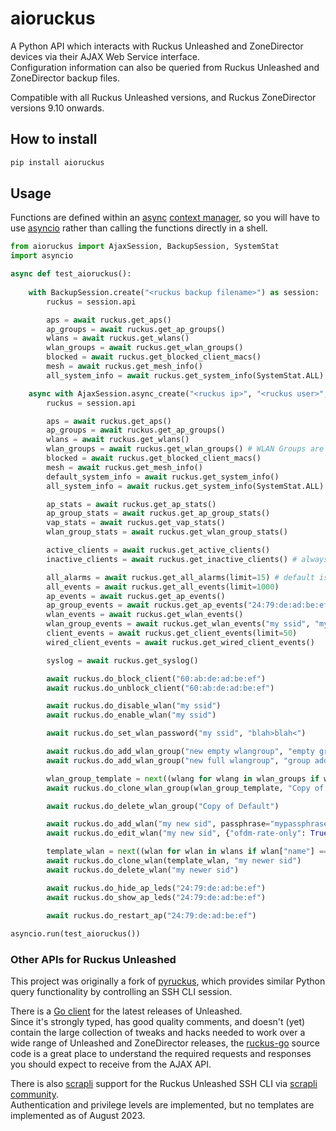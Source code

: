 # aioruckus

A Python API which interacts with Ruckus Unleashed and ZoneDirector devices via their AJAX Web Service interface.  
Configuration information can also be queried from Ruckus Unleashed and ZoneDirector backup files.

Compatible with all Ruckus Unleashed versions, and Ruckus ZoneDirector versions 9.10 onwards.

## How to install

```bash
pip install aioruckus
```

## Usage

Functions are defined within an [async](https://docs.python.org/3/library/asyncio.html) [context manager](https://docs.python.org/3/reference/datamodel.html#context-managers), so you will have to use [asyncio](https://docs.python.org/3/library/asyncio.html) rather than calling the functions directly in a shell.

```python
from aioruckus import AjaxSession, BackupSession, SystemStat
import asyncio

async def test_aioruckus():
    
    with BackupSession.create("<ruckus backup filename>") as session:
        ruckus = session.api

        aps = await ruckus.get_aps()
        ap_groups = await ruckus.get_ap_groups()
        wlans = await ruckus.get_wlans()
        wlan_groups = await ruckus.get_wlan_groups()
        blocked = await ruckus.get_blocked_client_macs()
        mesh = await ruckus.get_mesh_info()
        all_system_info = await ruckus.get_system_info(SystemStat.ALL)

    async with AjaxSession.async_create("<ruckus ip>", "<ruckus user>", "<ruckus password>") as session:
        ruckus = session.api

        aps = await ruckus.get_aps()
        ap_groups = await ruckus.get_ap_groups()
        wlans = await ruckus.get_wlans()
        wlan_groups = await ruckus.get_wlan_groups() # WLAN Groups are CLI-only on Unleashed
        blocked = await ruckus.get_blocked_client_macs()
        mesh = await ruckus.get_mesh_info()
        default_system_info = await ruckus.get_system_info()
        all_system_info = await ruckus.get_system_info(SystemStat.ALL)

        ap_stats = await ruckus.get_ap_stats()
        ap_group_stats = await ruckus.get_ap_group_stats()
        vap_stats = await ruckus.get_vap_stats()
        wlan_group_stats = await ruckus.get_wlan_group_stats()

        active_clients = await ruckus.get_active_clients()
        inactive_clients = await ruckus.get_inactive_clients() # always empty on Unleashed

        all_alarms = await ruckus.get_all_alarms(limit=15) # default is 300 events, sorted in descending order by time
        all_events = await ruckus.get_all_events(limit=1000)
        ap_events = await ruckus.get_ap_events()
        ap_group_events = await ruckus.get_ap_events("24:79:de:ad:be:ef", "24:59:de:ad:be:ef")
        wlan_events = await ruckus.get_wlan_events()
        wlan_group_events = await ruckus.get_wlan_events("my ssid", "my other ssid", "my third ssid")
        client_events = await ruckus.get_client_events(limit=50)
        wired_client_events = await ruckus.get_wired_client_events()

        syslog = await ruckus.get_syslog()

        await ruckus.do_block_client("60:ab:de:ad:be:ef")
        await ruckus.do_unblock_client("60:ab:de:ad:be:ef")

        await ruckus.do_disable_wlan("my ssid")
        await ruckus.do_enable_wlan("my ssid")

        await ruckus.do_set_wlan_password("my ssid", "blah>blah<")

        await ruckus.do_add_wlan_group("new empty wlangroup", "empty group added by aioruckus")
        await ruckus.do_add_wlan_group("new full wlangroup", "group added by aioruckus", wlans)

        wlan_group_template = next((wlang for wlang in wlan_groups if wlang["name"] == "Default"), None)
        await ruckus.do_clone_wlan_group(wlan_group_template, "Copy of Default")

        await ruckus.do_delete_wlan_group("Copy of Default")

        await ruckus.do_add_wlan("my new sid", passphrase="mypassphrase" )
        await ruckus.do_edit_wlan("my new sid", {"ofdm-rate-only": True})

        template_wlan = next((wlan for wlan in wlans if wlan["name"] == "my ssid"), None)
        await ruckus.do_clone_wlan(template_wlan, "my newer sid")
        await ruckus.do_delete_wlan("my newer sid")

        await ruckus.do_hide_ap_leds("24:79:de:ad:be:ef")
        await ruckus.do_show_ap_leds("24:79:de:ad:be:ef")
        
        await ruckus.do_restart_ap("24:79:de:ad:be:ef")

asyncio.run(test_aioruckus())
```

### Other APIs for Ruckus Unleashed

This project was originally a fork of [pyruckus](https://github.com/gabe565/pyruckus), which provides similar Python query functionality by controlling an SSH CLI session.

There is a [Go client](https://github.com/willglynn/ruckus-go) for the latest releases of Unleashed.  
Since it's strongly typed, has good quality comments, and doesn't (yet) contain the large collection of tweaks and hacks needed to work over a wide range of Unleashed and ZoneDirector releases, the [ruckus-go](https://github.com/willglynn/ruckus-go) source code is a great place to understand the required requests and responses you should expect to receive from the AJAX API.

There is also [scrapli](https://github.com/carlmontanari/scrapli) support for the Ruckus Unleashed SSH CLI via [scrapli community](https://github.com/scrapli/scrapli_community).  
Authentication and privilege levels are implemented, but no templates are implemented as of August 2023.
